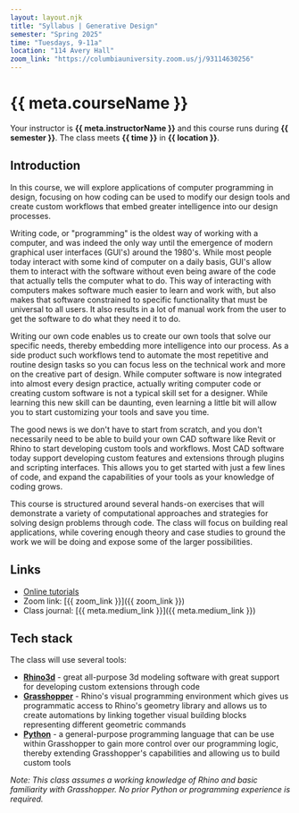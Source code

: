 ```yaml
---
layout: layout.njk
title: "Syllabus | Generative Design"
semester: "Spring 2025"
time: "Tuesdays, 9-11a"
location: "114 Avery Hall"
zoom_link: "https://columbiauniversity.zoom.us/j/93114630256"
---
```


# {{ meta.courseName }}

Your instructor is **{{ meta.instructorName }}** and this course runs during **{{ semester }}**. The class meets **{{ time }}** in **{{ location }}**.

## Introduction

In this course, we will explore applications of computer programming in design, focusing on how coding can be used to modify our design tools and create custom workflows that embed greater intelligence into our design processes.

Writing code, or "programming" is the oldest way of working with a computer, and was indeed the only way until the emergence of modern graphical user interfaces (GUI's) around the 1980's. While most people today interact with some kind of computer on a daily basis, GUI's allow them to interact with the software without even being aware of the code that actually tells the computer what to do. This way of interacting with computers makes software much easier to learn and work with, but also makes that software constrained to specific functionality that must be universal to all users. It also results in a lot of manual work from the user to get the software to do what they need it to do.

Writing our own code enables us to create our own tools that solve our specific needs, thereby embedding more intelligence into our process. As a side product such workflows tend to automate the most repetitive and routine design tasks so you can focus less on the technical work and more on the creative part of design. While computer software is now integrated into almost every design practice, actually writing computer code or creating custom software is not a typical skill set for a designer. While learning this new skill can be daunting, even learning a little bit will allow you to start customizing your tools and save you time.

The good news is we don't have to start from scratch, and you don't necessarily need to be able to build your own CAD software like Revit or Rhino to start developing custom tools and workflows. Most CAD software today support developing custom features and extensions through plugins and scripting interfaces. This allows you to get started with just a few lines of code, and expand the capabilities of your tools as your knowledge of coding grows.

This course is structured around several hands-on exercises that will demonstrate a variety of computational approaches and strategies for solving design problems through code. The class will focus on building real applications, while covering enough theory and case studies to ground the work we will be doing and expose some of the larger possibilities.

## Links

- [Online tutorials](https://colide.co/guides/)
- Zoom link: [{{ zoom_link }}]({{ zoom_link }})
- Class journal: [{{ meta.medium_link }}]({{ meta.medium_link }})

## Tech stack

The class will use several tools:

- **[Rhino3d](https://www.rhino3d.com/)** - great all-purpose 3d modeling software with great support for developing custom extensions through code
- **[Grasshopper](https://www.grasshopper3d.com/)** - Rhino's visual programming environment which gives us programmatic access to Rhino's geometry library and allows us to create automations by linking together visual building blocks representing different geometric commands
- **[Python](https://www.python.org/)** - a general-purpose programming language that can be use within Grasshopper to gain more control over our programming logic, thereby extending Grasshopper's capabilities and allowing us to build custom tools

_Note: This class assumes a working knowledge of Rhino and basic familiarity with Grasshopper. No prior Python or programming experience is required._
